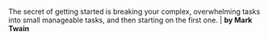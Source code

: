 The secret of getting started is breaking your complex, overwhelming tasks into small manageable tasks, and then starting on the first one. | **by Mark Twain**